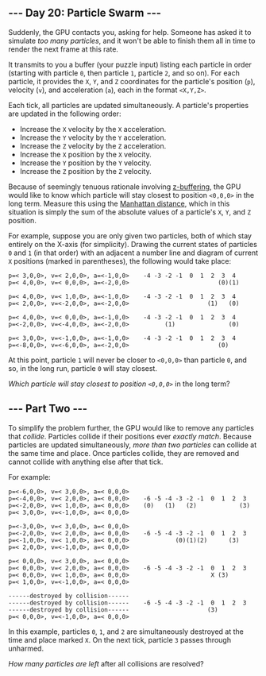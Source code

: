 --- Day 20: Particle Swarm ---
------------------------------

Suddenly, the GPU contacts you, asking for <span
title="...as if millions of graphics pipelines suddenly cried out for help, but suddenly started working on something else instead because they all have to do the same thing at the same time and can't spend very long asking for help.">help</span>.
Someone has asked it to simulate *too many particles*, and it won't be
able to finish them all in time to render the next frame at this rate.

It transmits to you a buffer (your puzzle input) listing each particle
in order (starting with particle `0`, then particle `1`, particle `2`,
and so on). For each particle, it provides the `X`, `Y`, and `Z`
coordinates for the particle's position (`p`), velocity (`v`), and
acceleration (`a`), each in the format `<X,Y,Z>`.

Each tick, all particles are updated simultaneously. A particle's
properties are updated in the following order:

-   Increase the `X` velocity by the `X` acceleration.
-   Increase the `Y` velocity by the `Y` acceleration.
-   Increase the `Z` velocity by the `Z` acceleration.
-   Increase the `X` position by the `X` velocity.
-   Increase the `Y` position by the `Y` velocity.
-   Increase the `Z` position by the `Z` velocity.

Because of seemingly tenuous rationale involving
[z-buffering](https://en.wikipedia.org/wiki/Z-buffering), the GPU would
like to know which particle will stay closest to position `<0,0,0>` in
the long term. Measure this using the [Manhattan
distance](https://en.wikipedia.org/wiki/Taxicab_geometry), which in this
situation is simply the sum of the absolute values of a particle's `X`,
`Y`, and `Z` position.

For example, suppose you are only given two particles, both of which
stay entirely on the X-axis (for simplicity). Drawing the current states
of particles `0` and `1` (in that order) with an adjacent a number line
and diagram of current `X` positions (marked in parentheses), the
following would take place:

    p=< 3,0,0>, v=< 2,0,0>, a=<-1,0,0>    -4 -3 -2 -1  0  1  2  3  4
    p=< 4,0,0>, v=< 0,0,0>, a=<-2,0,0>                         (0)(1)

    p=< 4,0,0>, v=< 1,0,0>, a=<-1,0,0>    -4 -3 -2 -1  0  1  2  3  4
    p=< 2,0,0>, v=<-2,0,0>, a=<-2,0,0>                      (1)   (0)

    p=< 4,0,0>, v=< 0,0,0>, a=<-1,0,0>    -4 -3 -2 -1  0  1  2  3  4
    p=<-2,0,0>, v=<-4,0,0>, a=<-2,0,0>          (1)               (0)

    p=< 3,0,0>, v=<-1,0,0>, a=<-1,0,0>    -4 -3 -2 -1  0  1  2  3  4
    p=<-8,0,0>, v=<-6,0,0>, a=<-2,0,0>                         (0)   

At this point, particle `1` will never be closer to `<0,0,0>` than
particle `0`, and so, in the long run, particle `0` will stay closest.

*Which particle will stay closest to position `<0,0,0>`* in the long
term?

--- Part Two ---
----------------

To simplify the problem further, the GPU would like to remove any
particles that *collide*. Particles collide if their positions ever
*exactly match*. Because particles are updated simultaneously, *more
than two particles* can collide at the same time and place. Once
particles collide, they are removed and cannot collide with anything
else after that tick.

For example:

    p=<-6,0,0>, v=< 3,0,0>, a=< 0,0,0>    
    p=<-4,0,0>, v=< 2,0,0>, a=< 0,0,0>    -6 -5 -4 -3 -2 -1  0  1  2  3
    p=<-2,0,0>, v=< 1,0,0>, a=< 0,0,0>    (0)   (1)   (2)            (3)
    p=< 3,0,0>, v=<-1,0,0>, a=< 0,0,0>

    p=<-3,0,0>, v=< 3,0,0>, a=< 0,0,0>    
    p=<-2,0,0>, v=< 2,0,0>, a=< 0,0,0>    -6 -5 -4 -3 -2 -1  0  1  2  3
    p=<-1,0,0>, v=< 1,0,0>, a=< 0,0,0>             (0)(1)(2)      (3)   
    p=< 2,0,0>, v=<-1,0,0>, a=< 0,0,0>

    p=< 0,0,0>, v=< 3,0,0>, a=< 0,0,0>    
    p=< 0,0,0>, v=< 2,0,0>, a=< 0,0,0>    -6 -5 -4 -3 -2 -1  0  1  2  3
    p=< 0,0,0>, v=< 1,0,0>, a=< 0,0,0>                       X (3)      
    p=< 1,0,0>, v=<-1,0,0>, a=< 0,0,0>

    ------destroyed by collision------    
    ------destroyed by collision------    -6 -5 -4 -3 -2 -1  0  1  2  3
    ------destroyed by collision------                      (3)         
    p=< 0,0,0>, v=<-1,0,0>, a=< 0,0,0>

In this example, particles `0`, `1`, and `2` are simultaneously
destroyed at the time and place marked `X`. On the next tick, particle
`3` passes through unharmed.

*How many particles are left* after all collisions are resolved?
